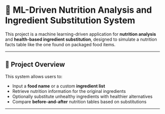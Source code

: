 # 🧠 ML-Driven Nutrition Analysis and Ingredient Substitution System

This project is a machine learning-driven application for **nutrition analysis** and **health-based ingredient substitution**, designed to simulate a nutrition facts table like the one found on packaged food items.

---

## 📌 Project Overview

This system allows users to:
- Input a **food name** or a custom **ingredient list**
- Retrieve nutrition information for the original ingredients
- Optionally substitute unhealthy ingredients with healthier alternatives
- Compare **before-and-after** nutrition tables based on substitutions

---
